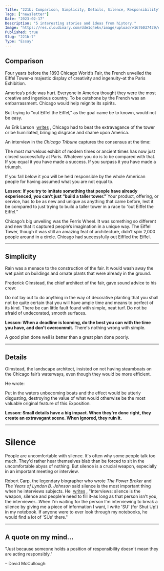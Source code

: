 ```yaml
---
Title: "221b: Comparison, Simplicity, Details, Silence, Responsibility"
Tags: ["newsletter"]
Date: "2023-02-17"
Description: "5 interesting stories and ideas from history."
Image: "https://res.cloudinary.com/dde1q4ekv/image/upload/v1676037429/og_image_danl2q.png"
Published: true
Slug: "221b-7"
Type: "Essay"
---
```

## Comparison

Four years before the 1893 Chicago World’s Fair, the French unveiled the Eiffel Tower–a majestic display of creativity and ingenuity–at the Paris Exhibition.

America’s pride was hurt. Everyone in America thought they were the most creative and ingenious country. To be outshone by the French was an embarrassment. Chicago would help reignite its spirits.

But trying to “out Eiffel the Eiffel,” as the goal came be to known, would not be easy.

As Erik Larson  [writes](https://a.co/d/csE3hLg) , Chicago had to beat the extravagance of the tower or be humiliated, bringing disgrace and shame upon America.

An interview in the *Chicago Tribune* captures the consensus at the time:

The most marvelous exhibit of modern times or ancient times has now just closed successfully at Paris. Whatever you do is to be compared with that. If you equal it you have made a success. If you surpass it you have made a triumph.

If you fall below it you will be held responsible by the whole American people for having assumed what you are not equal to.

**Lesson:** **If you try to imitate something that people have already experienced, you can’t just “build a taller tower.”** Your product, offering, or service, has to be as new and unique as anything that came before, lest it be compared to just trying to build a taller tower in a race to “out Eiffel the Eiffel.”

Chicago’s big unveiling was the Ferris Wheel. It was something so different and new that it captured people’s imagination in a unique way. The Eiffel Tower, though it was still an amazing feat of architecture, didn’t spin 2,000 people around in a circle. Chicago had successfully out Eiffled the Eiffel.

---

## Simplicity

Rain was a menace to the construction of the fair. It would wash away the wet paint on buildings and ornate plants that were already in the ground.

Frederick Olmstead, the chief architect of the fair, gave sound advice to his crew:

Do not lay out to do anything in the way of decorative planting that you shall not be quite certain that you will have ample time and means to perfect of its kind. There be can little fault found with simple, neat turf. Do not be afraid of undecorated, smooth surfaces.

**Lesson: When a deadline is looming, do the best you can with the time you have, and don't overcommit.** There's nothing wrong with simple.

A good plan done well is better than a great plan done poorly.

---

## Details

Olmstead, the landscape architect, insisted on not having steamboats on the Chicago fair’s waterways, even though they would be more efficient.

He wrote:

Put in the waters unbecoming boats and the effect would be utterly disgusting, destroying the value of what would otherwise be the most valuable original feature of this Exposition.

**Lesson: Small details have a big impact. When they're done right, they create an extravagant scene. When ignored, they ruin it.**

---

# Silence

People are uncomfortable with silence. It's often why some people talk too much. They'd rather hear themselves blab than be forced to sit in the uncomfortable abyss of nothing. But silence is a crucial weapon, especially in an important meeting or interview.

Robert Carp, the legendary biographer who wrote *The Power Broker* and *The Years of Lyndon B. Johnson* said silence is the most important thing when he interviews subjects. He  [writes](https://a.co/d/eNcaZDJ) , "Interviews: silence is the weapon, silence and people'e need to fill it–as long as that person isn't you, the interviewer...When I'm waiting for the person I'm interviewing to break a silence by giving me a piece of information I want, I write 'SU' (for Shut Up!) in my notebook. If anyone were to ever look through my notebooks, he would find a lot of 'SUs' there."

---

## A quote on my mind...

"Just because someone holds a position of responsibility doesn't mean they are acting responsibly."

– David McCullough

